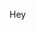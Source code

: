 Hey 

<!---
Renard100suel/Renard100suel is a ✨ special ✨ repository because its `README.md` (this file) appears on your GitHub profile.
You can click the Preview link to take a look at your changes.
--->
